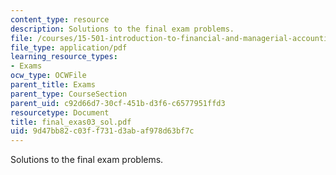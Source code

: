 ```yaml
---
content_type: resource
description: Solutions to the final exam problems.
file: /courses/15-501-introduction-to-financial-and-managerial-accounting-spring-2004/9d47bb82c03ff731d3abaf978d63bf7c_final_exas03_sol.pdf
file_type: application/pdf
learning_resource_types:
- Exams
ocw_type: OCWFile
parent_title: Exams
parent_type: CourseSection
parent_uid: c92d66d7-30cf-451b-d3f6-c6577951ffd3
resourcetype: Document
title: final_exas03_sol.pdf
uid: 9d47bb82-c03f-f731-d3ab-af978d63bf7c
---
```

Solutions to the final exam problems.